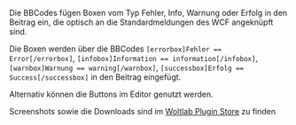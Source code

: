 Die BBCodes fügen Boxen vom Typ Fehler, Info, Warnung oder Erfolg in den Beitrag ein, die optisch an die Standardmeldungen des WCF angeknüpft sind.

Die Boxen werden über die BBCodes `[errorbox]Fehler == Error[/errorbox]`, `[infobox]Information == information[/infobox]`, `[warnbox]Warnung == warning[/warnbox]`, `[successbox]Erfolg == Success[/successbox]` in den Beitrag eingefügt.

Alternativ können die Buttons im Editor genutzt werden.


Screenshots sowie die Downloads sind im [Woltlab Plugin Store](https://pluginstore.woltlab.com/file/1697-bbcode-meldungsboxen/) zu finden
